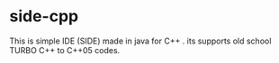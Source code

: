 # side-cpp
This is simple IDE (SIDE) made in java  for C++ . its supports old school TURBO C++ to C++05 codes. 
